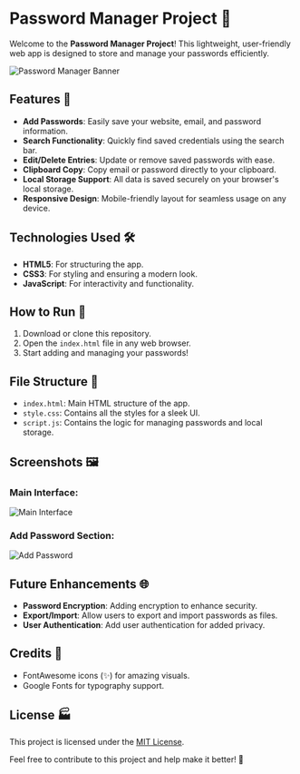 # Password Manager Project 🔐

Welcome to the **Password Manager Project**! This lightweight, user-friendly web app is designed to store and manage your passwords efficiently.

![Password Manager Banner](image.png) <!-- Replace this with an actual image URL if available -->

## Features 🎉
- **Add Passwords**: Easily save your website, email, and password information.
- **Search Functionality**: Quickly find saved credentials using the search bar.
- **Edit/Delete Entries**: Update or remove saved passwords with ease.
- **Clipboard Copy**: Copy email or password directly to your clipboard.
- **Local Storage Support**: All data is saved securely on your browser's local storage.
- **Responsive Design**: Mobile-friendly layout for seamless usage on any device.

## Technologies Used 🛠️
- **HTML5**: For structuring the app.
- **CSS3**: For styling and ensuring a modern look.
- **JavaScript**: For interactivity and functionality.

## How to Run 🏃
1. Download or clone this repository.
2. Open the `index.html` file in any web browser.
3. Start adding and managing your passwords!

## File Structure 📂
- `index.html`: Main HTML structure of the app.
- `style.css`: Contains all the styles for a sleek UI.
- `script.js`: Contains the logic for managing passwords and local storage.

## Screenshots 🖼
### Main Interface:
![Main Interface](https://via.placeholder.com/400x300.png?text=Main+Interface) <!-- Replace this with an actual screenshot -->

### Add Password Section:
![Add Password](https://via.placeholder.com/400x300.png?text=Add+Password) <!-- Replace this with an actual screenshot -->

## Future Enhancements 🌐
- **Password Encryption**: Adding encryption to enhance security.
- **Export/Import**: Allow users to export and import passwords as files.
- **User Authentication**: Add user authentication for added privacy.

## Credits 💖
- FontAwesome icons (✨) for amazing visuals.
- Google Fonts for typography support.

## License 🏭
This project is licensed under the [MIT License](LICENSE).

Feel free to contribute to this project and help make it better! 🎉

